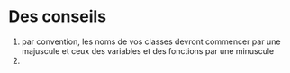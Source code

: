 # Des conseils 
1. par convention, les noms de vos classes devront commencer par une majuscule
   et ceux des variables et des fonctions par une minuscule
2. 
